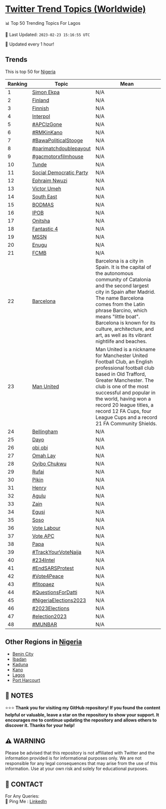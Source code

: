 [Twitter Trend Topics (Worldwide)](https://github.com/ErcinDedeoglu/Twitter-Trend-Topics)
==========


📊 Top 50 Trending Topics For Lagos

📆 Last Updated: `2023-02-23 15:16:55 UTC`

🔧 Updated every 1 hour!


## Trends

This is top 50 for [Nigeria](</Nigeria>)

| Ranking | Topic | Mean |
| ------- | ------------ | ------------ |
| 1 | [Simon Ekpa](http://twitter.com/search?q=Simon+Ekpa) | N/A |
| 2 | [Finland](http://twitter.com/search?q=Finland) | N/A |
| 3 | [Finnish](http://twitter.com/search?q=Finnish) | N/A |
| 4 | [Interpol](http://twitter.com/search?q=Interpol) | N/A |
| 5 | [#APCIzGone](http://twitter.com/search?q=%23APCIzGone) | N/A |
| 6 | [#RMKinKano](http://twitter.com/search?q=%23RMKinKano) | N/A |
| 7 | [#BawaPoliticalStooge](http://twitter.com/search?q=%23BawaPoliticalStooge) | N/A |
| 8 | [#parimatchdoublepayout](http://twitter.com/search?q=%23parimatchdoublepayout) | N/A |
| 9 | [#gacmotorxfilmhouse](http://twitter.com/search?q=%23gacmotorxfilmhouse) | N/A |
| 10 | [Tunde](http://twitter.com/search?q=Tunde) | N/A |
| 11 | [Social Democratic Party](http://twitter.com/search?q=Social+Democratic+Party) | N/A |
| 12 | [Ephraim Nwuzi](http://twitter.com/search?q=Ephraim+Nwuzi) | N/A |
| 13 | [Victor Umeh](http://twitter.com/search?q=Victor+Umeh) | N/A |
| 14 | [South East](http://twitter.com/search?q=South+East) | N/A |
| 15 | [BODMAS](http://twitter.com/search?q=BODMAS) | N/A |
| 16 | [IPOB](http://twitter.com/search?q=IPOB) | N/A |
| 17 | [Onitsha](http://twitter.com/search?q=Onitsha) | N/A |
| 18 | [Fantastic 4](http://twitter.com/search?q=Fantastic+4) | N/A |
| 19 | [MSSN](http://twitter.com/search?q=MSSN) | N/A |
| 20 | [Enugu](http://twitter.com/search?q=Enugu) | N/A |
| 21 | [FCMB](http://twitter.com/search?q=FCMB) | N/A |
| 22 | [Barcelona](http://twitter.com/search?q=Barcelona) | Barcelona is a city in Spain. It is the capital of the autonomous community of Catalonia and the second largest city in Spain after Madrid. The name Barcelona comes from the Latin phrase Barcino, which means "little boat". Barcelona is known for its culture, architecture, and art, as well as its vibrant nightlife and beaches. |
| 23 | [Man United](http://twitter.com/search?q=Man+United) | Man United is a nickname for Manchester United Football Club, an English professional football club based in Old Trafford, Greater Manchester. The club is one of the most successful and popular in the world, having won a record 20 league titles, a record 12 FA Cups, four League Cups and a record 21 FA Community Shields. |
| 24 | [Bellingham](http://twitter.com/search?q=Bellingham) | N/A |
| 25 | [Dayo](http://twitter.com/search?q=Dayo) | N/A |
| 26 | [obi obi](http://twitter.com/search?q=obi+obi) | N/A |
| 27 | [Omah Lay](http://twitter.com/search?q=Omah+Lay) | N/A |
| 28 | [Oyibo Chukwu](http://twitter.com/search?q=Oyibo+Chukwu) | N/A |
| 29 | [Rufai](http://twitter.com/search?q=Rufai) | N/A |
| 30 | [Pikin](http://twitter.com/search?q=Pikin) | N/A |
| 31 | [Henry](http://twitter.com/search?q=Henry) | N/A |
| 32 | [Agulu](http://twitter.com/search?q=Agulu) | N/A |
| 33 | [Zain](http://twitter.com/search?q=Zain) | N/A |
| 34 | [Egusi](http://twitter.com/search?q=Egusi) | N/A |
| 35 | [Soso](http://twitter.com/search?q=Soso) | N/A |
| 36 | [Vote Labour](http://twitter.com/search?q=Vote+Labour) | N/A |
| 37 | [Vote APC](http://twitter.com/search?q=Vote+APC) | N/A |
| 38 | [Papa](http://twitter.com/search?q=Papa) | N/A |
| 39 | [#TrackYourVoteNaija](http://twitter.com/search?q=%23TrackYourVoteNaija) | N/A |
| 40 | [#234Intel](http://twitter.com/search?q=%23234Intel) | N/A |
| 41 | [#EndSARSProtest](http://twitter.com/search?q=%23EndSARSProtest) | N/A |
| 42 | [#Vote4Peace](http://twitter.com/search?q=%23Vote4Peace) | N/A |
| 43 | [#fitopaez](http://twitter.com/search?q=%23fitopaez) | N/A |
| 44 | [#QuestionsForDatti](http://twitter.com/search?q=%23QuestionsForDatti) | N/A |
| 45 | [#NigeriaElections2023](http://twitter.com/search?q=%23NigeriaElections2023) | N/A |
| 46 | [#2023Elections](http://twitter.com/search?q=%232023Elections) | N/A |
| 47 | [#election2023](http://twitter.com/search?q=%23election2023) | N/A |
| 48 | [#MUNBAR](http://twitter.com/search?q=%23MUNBAR) | N/A |



## Other Regions in [Nigeria](</Nigeria>)

* [Benin City](</Nigeria/Benin City.md>)
* [Ibadan](</Nigeria/Ibadan.md>)
* [Kaduna](</Nigeria/Kaduna.md>)
* [Kano](</Nigeria/Kano.md>)
* [Lagos](</Nigeria/Lagos.md>)
* [Port Harcourt](</Nigeria/Port Harcourt.md>)



## 📝 NOTES

⭐⭐⭐ **Thank you for visiting my GitHub repository! If you found the content helpful or valuable, leave a star on the repository to show your support. It encourages me to continue updating the repository and allows others to discover it. Thanks for your help!**


## ⚠️ WARNING

Please be advised that this repository is not affiliated with Twitter and the information provided is for informational purposes only. We are not responsible for any legal consequences that may arise from the use of this information. Use at your own risk and solely for educational purposes.


## 📨 CONTACT

 For Any Queries:  
            🏓 Ping Me : [LinkedIn](https://www.linkedin.com/in/ercindedeoglu/)
